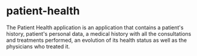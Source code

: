 # patient-health
The Patient Health application is an application that contains a patient's history, patient's personal data, a medical history with all the consultations and treatments performed, an evolution of its health status as well as the physicians who treated it.
